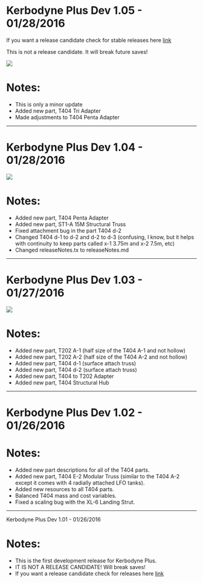 # Kerbodyne Plus Dev 1.05 - 01/28/2016

If you want a release candidate check for stable releases here [link](https://github.com/bonus-eventus/kerbodynePlus)

This is not a release candidate. It will break future saves!

![](http://i.imgur.com/Pl1V89V.jpg)

# Notes:
* This is only a minor update
* Added new part, T404 Tri Adapter
* Made adjustments to T404 Penta Adapter

__________________________________________________
# Kerbodyne Plus Dev 1.04 - 01/28/2016

![](http://i.imgur.com/CXbzVws.jpg)

# Notes:
* Added new part, T404 Penta Adapter
* Added new part, ST1-A 15M Structural Truss
* Fixed attachment bug in the part T404 d-2
* Changed T404 d-1 to d-2 and d-2 to d-3 (confusing, I know, but it helps with continuity to keep parts called x-1 3.75m and x-2 7.5m, etc)
* Changed releaseNotes.tx to releaseNotes.md

__________________________________________________
# Kerbodyne Plus Dev 1.03 - 01/27/2016

![](http://i.imgur.com/FCdSrJt.jpg)

# Notes:
* Added new part, T202 A-1 (half size of the T404 A-1 and not hollow)
* Added new part, T202 A-2 (half size of the T404 A-2 and not hollow)
* Added new part, T404 d-1 (surface attach truss)
* Added new part, T404 d-2 (surface attach truss)
* Added new part, T404 to T202 Adapter
* Added new part, T404 Structural Hub 

__________________________________________________
# Kerbodyne Plus Dev 1.02 - 01/26/2016

# Notes:
* Added new part descriptions for all of the T404 parts.
* Added new part, T404 E-2 Modular Truss (similar to the T404 A-2 except it comes with 4 radially attached LFO tanks).
* Added new resources to all T404 parts.
* Balanced T404 mass and cost variables.
* Fixed a scaling bug with the XL-6 Landing Strut.

__________________________________________________
Kerbodyne Plus Dev 1.01 - 01/26/2016

# Notes:
* This is the first development release for Kerbodyne Plus.
* IT IS NOT A RELEASE CANDIDATE! Will break saves!
* If you want a release candidate check for releases here [link](https://github.com/bonus-eventus/kerbodynePlus)
